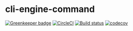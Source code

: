 cli-engine-command
==================

[![Greenkeeper badge](https://badges.greenkeeper.io/heroku/cli-engine-command.svg)](https://greenkeeper.io/)
[![CircleCI](https://circleci.com/gh/heroku/cli-engine-command/tree/master.svg?style=svg)](https://circleci.com/gh/heroku/cli-engine-command/tree/master)
[![Build status](https://ci.appveyor.com/api/projects/status/8vfjy8cmmxojteb6/branch/master?svg=true)](https://ci.appveyor.com/project/Heroku/cli-engine-command/branch/master)
[![codecov](https://codecov.io/gh/heroku/cli-engine-command/branch/master/graph/badge.svg)](https://codecov.io/gh/heroku/cli-engine-command)
